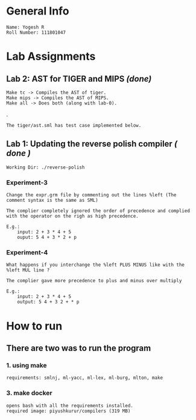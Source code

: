 # General Info

    Name: Yogesh R
    Roll Number: 111801047

# Lab Assignments

## Lab 2: AST for TIGER and MIPS _(done)_ 
    Make tc -> Compiles the AST of tiger.
    Make mips -> Compiles the AST of MIPS.
    Make all -> Does both (along with lab-0).
.

    The tiger/ast.sml has test case implemented below. 

## Lab 1: Updating the reverse polish compiler _( done )_
    Working Dir: ./reverse-polish
### Experiment-3
    Change the expr.grm file by commenting out the lines %left (The comment syntax is the same as SML)

    The complier completely ignored the order of precedence and complied with the operator on the righ as high precedence.

    E.g.:
        input: 2 + 3 * 4 + 5
        ouput: 5 4 + 3 * 2 + p

### Experiment-4
    What happens if you interchange the %left PLUS MINUS like with the %left MUL line ?

    The complier gave more precedence to plus and minus over multiply

    E.g.: 
        input: 2 + 3 * 4 + 5
        output: 5 4 + 3 2 + * p

# How to run
## There are two was to run the program
### 1. using make
    requirements: smlnj, ml-yacc, ml-lex, ml-burg, mlton, make
### 3. make docker 
    opens bash with all the requirements installed.
    required image: piyushkurur/compilers (319 MB)
    
